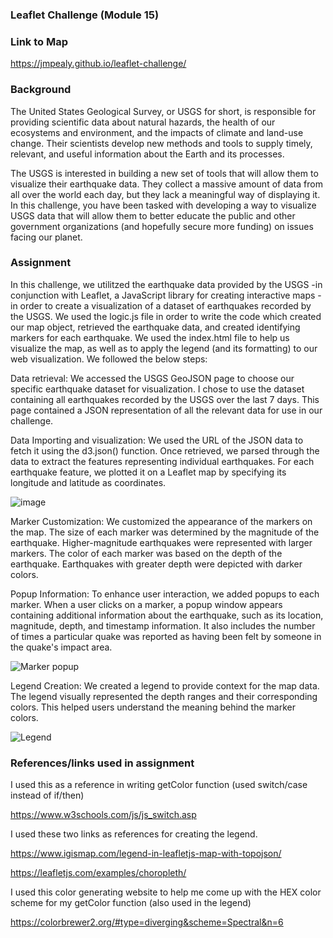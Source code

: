 ### Leaflet Challenge (Module 15)

### Link to Map

https://jmpealy.github.io/leaflet-challenge/

### Background
The United States Geological Survey, or USGS for short, is responsible for providing scientific data about natural hazards, the health of our ecosystems and environment, and the impacts of climate and land-use change. Their scientists develop new methods and tools to supply timely, relevant, and useful information about the Earth and its processes.

The USGS is interested in building a new set of tools that will allow them to visualize their earthquake data. They collect a massive amount of data from all over the world each day, but they lack a meaningful way of displaying it. In this challenge, you have been tasked with developing a way to visualize USGS data that will allow them to better educate the public and other government organizations (and hopefully secure more funding) on issues facing our planet.

### Assignment
In this challenge, we utilitzed the earthquake data provided by the USGS -in conjunction with Leaflet, a JavaScript library for creating interactive maps - in order to create a visualization of a dataset of earthquakes recorded by the USGS.  We used the logic.js file in order to write the code which created our map object, retrieved the earthquake data, and created identifying markers for each earthquake.  We used the index.html file to help us visualize the map, as well as to apply the legend (and its formatting) to our web visualization.  We followed the below steps:

Data retrieval:  We accessed the USGS GeoJSON page to choose our specific earthquake dataset for visualization.  I chose to use the dataset containing all earthquakes recorded by the USGS over the last 7 days.  This page contained a JSON representation of all the relevant data for use in our challenge.

Data Importing and visualization:  We used the URL of the JSON data to fetch it using the d3.json() function. Once retrieved, we parsed through the data to extract the features representing individual earthquakes. For each earthquake feature, we plotted it on a Leaflet map by specifying its longitude and latitude as coordinates.

![image](https://github.com/jmpealy/leaflet-challenge/assets/128240129/f0f64dd4-1de4-4a3a-9601-aa4069ce74bf)


Marker Customization: We customized the appearance of the markers on the map. The size of each marker was determined by the magnitude of the earthquake. Higher-magnitude earthquakes were represented with larger markers. The color of each marker was based on the depth of the earthquake. Earthquakes with greater depth were depicted with darker colors.

Popup Information: To enhance user interaction, we added popups to each marker. When a user clicks on a marker, a popup window appears containing additional information about the earthquake, such as its location, magnitude, depth, and timestamp information.  It also includes the number of times a particular quake was reported as having been felt by someone in the quake's impact area.

![Marker popup](https://github.com/jmpealy/leaflet-challenge/assets/128240129/1831e059-8923-4175-890b-a616e7f04ff4)


Legend Creation: We created a legend to provide context for the map data. The legend visually represented the depth ranges and their corresponding colors. This helped users understand the meaning behind the marker colors.

![Legend](https://github.com/jmpealy/leaflet-challenge/assets/128240129/11a562f2-7364-4bdb-8c34-87aba5a4e1c6)


### References/links used in assignment

I used this as a reference in writing getColor function (used switch/case instead of if/then)

https://www.w3schools.com/js/js_switch.asp

I used these two links as references for creating the legend.

https://www.igismap.com/legend-in-leafletjs-map-with-topojson/

https://leafletjs.com/examples/choropleth/

I used this color generating website to help me come up with the HEX color scheme for my getColor function (also used in the legend)

https://colorbrewer2.org/#type=diverging&scheme=Spectral&n=6


